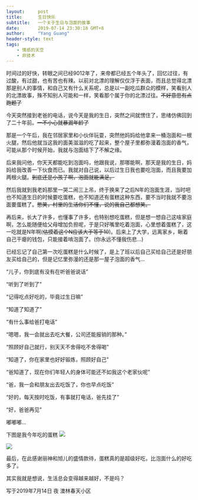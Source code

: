 ```yaml
---
layout:     post
title:      生日快乐
subtitle:   一个关于生日与泡面的故事
date:       2019-07-14 23:30:18 GMT+8
author:     "Yang Guang"
header-style: text
tags:
    - 情感的天空
    - 非技术
---
```


时间过的好快，转眼之间已经9012年了，来帝都已经五个年头了，回忆过往，有过酸，有过甜，也有苦也有辣。以前对北漂的理解仅仅浮于表面，而且总觉得北漂那是别人的事情，和自己又有什么关系呢，总是以一副吃瓜群众的模样，笑看别人的北漂故事，殊不知别人可能和一样，笑看那个属于你的北漂过往。~~不好意思有点跑题了~~

今天突然接到老爸的电话，说今天是我的生日，突然之间就愣住了，思绪仿佛回到了二十年前。~~一不小心就暴漏年龄了~~

那是一个午后，我在邻居家里和小伙伴玩耍，突然他妈妈给他拿来一桶泡面和一根火腿，然后他就当这我的面美滋滋的吃了起来，整个屋子里都弥漫着泡面的香气，可能从那个时候开始，我就与泡面结下了不解之缘。

后来我问他，你天天都能吃到泡面吗，他跟我说，那哪能啊，那天是我的生日，妈妈给我改善一下伙食而已。我就对自己说，以后过生日我也要吃泡面，而且我要加两根火腿。~~到底还是小孩子啊，泡面就能满足。~~

然后我就到我老妈那里一哭二闹三上吊，终于换来了之后N年的泡面生涯，当时吧也不知道生日的时候要吃蛋糕，也不知道还有蛋糕这种东西，要不当时我就不要泡面要蛋糕了。~~憋笑，村里的生活你们不懂，说的我自己都想笑。~~

再后来，长大了许多，也懂事了许多，也特别想吃蛋糕，但是想一想自己这啥家庭啊，怎么能随便给父母增加负担呢，于是只好嘴里吃着泡面，心里想着蛋糕了，这一吃就是N年啊(~~估摸着这个N应该大于等于10~~)。后来上了大学，远离家乡，瞅着自己干瘪的钱包，只能接着啃泡面了。(你永远不懂我伤悲...)

已经忘记了自己第一次吃蛋糕是什么时候了，是上了班以后自己买给自己还是好朋友买给自己的，但是记忆里弥漫的还是那一屋子泡面的香气...

“儿子，你到底有没有在听爸爸说话”

“听到了听到了”

“记得吃点好吃的，毕竟过生日嘛”

“知道了知道了”

“有什么事给爸打电话”

“嗯嗯，我一会就出去吃大餐，公司还能报销的那种。”

“照顾好自己就行，别天天不舍得吃不舍得喝”

“知道了，你在家里也好好锻炼，照顾好自己”

“爸知道了，现在你们年轻人的身体可能还不如我这个老家伙呢”

“爸，我一会和朋友出去吃饭了，你也早点吃饭”

“好的，每天按时吃饭，有事就打电话，爸先挂了”

“好，爸爸再见”

嘟嘟嘟...

下图是我今年吃的蛋糕
![](/assets/images/2019/birthdaycake1.jpeg)


![](/assets/images/2019/birthdaycake2.jpeg)

最后，在此感谢丽神和旭儿的盛情款待，蛋糕真的是超级好吃，比泡面什么的好吃多了。

其实我就是想说，生活总会变得越来越好，不是吗？

写于2019年7月14日 夜
澳林春天小区